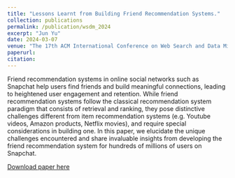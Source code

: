 ```yaml
---
title: "Lessons Learnt from Building Friend Recommendation Systems."
collection: publications
permalink: /publication/wsdm_2024
excerpt: "Jun Yu"
date: 2024-03-07
venue: "The 17th ACM International Conference on Web Search and Data Mining Conference (WSDM) 2024"
paperurl:
citation:
---
```

Friend recommendation systems in online social networks such as Snapchat help users find friends and build meaningful connections, leading to heightened user engagement and retention. While friend recommendation systems follow the classical recommendation system paradigm that consists of retrieval and ranking, they pose distinctive challenges different from item recommendation systems (e.g. Youtube videos, Amazon products, Netflix movies), and require special considerations in building one. In this paper, we elucidate the unique challenges encountered and share invaluable insights from developing the friend recommendation system for hundreds of millions of users on Snapchat.

[Download paper here](https://github.com/zariable/zariable.github.io/blob/master/files/wsdm_2024.pdf)